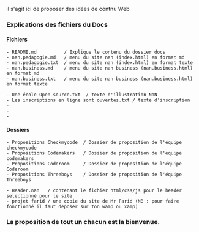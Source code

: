 il s'agit ici de proposer des idées de contnu Web
### Explications des fichiers du Docs
#### Fichiers
    - README.md          / Explique le contenu du dossier docs
    - nan.pedagogie.md   / menu du site nan (index.html) en format md
    - nan.pedagogie.txt  / menu du site nan (index.html) en format texte
    - nan.business.md    / menu du site nan business (nan.business.html) en format md
    - nan.business.txt   / menu du site nan business (nan.business.html) en format texte
    
    - Une école Open-source.txt  / texte d'illustration NaN
    - Les inscriptions en ligne sont ouvertes.txt / texte d'inscription
    -
    -
    -
    
#### Dossiers
    - Propositions Checkmycode  / Dossier de proposition de l'équipe checkmycode
    - Propositions Codemakers   / Dossier de proposition de l'équipe codemakers
    - Propositions Coderoom     / Dossier de proposition de l'équipe Coderoom
    - Propositions Threeboys    / Dossier de proposition de l'équipe Threeboys
     
    - Header.nan   / contenant le fichier html/css/js pour le header selectionné pour le site
    - projet farid / une copie du site de Mr Farid (NB : pour faire fonctionné il faut deposer sur ton wamp ou xamp)
    
### La proposition de tout un chacun est la bienvenue.
